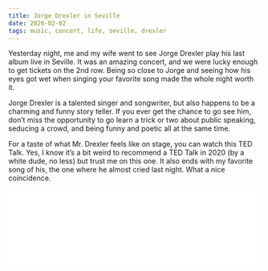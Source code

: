 ```yaml
---
title: Jorge Drexler in Seville
date: 2020-02-02
tags: music, concert, life, seville, drexler
---
```


Yesterday night, me and my wife went to see Jorge Drexler play his last album live in Seville. It was an amazing concert, and we were lucky enough to get tickets on the 2nd row. Being so close to Jorge and seeing how his eyes got wet when singing your favorite song made the whole night worth it.

Jorge Drexler is a talented singer and songwriter, but also happens to be a charming and funny story teller. If you ever get the chance to go see him, don’t miss the opportunity to go learn a trick or two about public speaking, seducing a crowd, and being funny and poetic all at the same time.

For a taste of what Mr. Drexler feels like on stage, you can watch this TED Talk. Yes, I know it’s a bit weird to recommend a TED Talk in 2020 (by a white dude, no less) but trust me on this one. It also ends with my favorite song of his, the one where he almost cried last night. What a nice coincidence.

<div style=“max-width:854px”><div style=“position:relative;height:0;padding-bottom:56.25%”><iframe src=“https://embed.ted.com/talks/lang/en/jorge_drexler_poetry_music_and_identity” width=“854” height=“480” style=“position:absolute;left:0;top:0;width:100%;height:100%” frameborder=“0” scrolling=“no” allowfullscreen></iframe></div></div>
